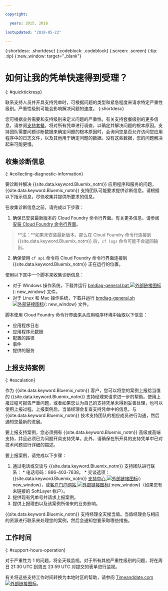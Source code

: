 ```yaml
---

copyright:

  years: 2015, 2018

lastupdated: "2018-05-22"

---
```



{:shortdesc: .shortdesc}
{:codeblock: .codeblock}
{:screen: .screen}
{:tip: .tip}
{:new_window: target="_blank"}


# 如何让我的凭单快速得到受理？
{: #quicktickresp}

联系支持人员并开具支持凭单时，可根据问题的类型和紧急程度来请求特定严重性级别。严重性级别可能会影响解决问题的速度。
{:shortdesc}

您可根据业务需要和支持级别来定义问题的严重性。有关支持套餐级别的更多信息，请参阅[支持套餐](/docs/get-support/index.html)。将对所有凭单进行调查，以确定并解决问题的根本原因。支持团队需要问题诊断数据来确定问题的根本原因时，会询问您是否允许访问您应用程序中的日志文件，以及其他用于确定问题的数据。没有这些数据，您的问题解决起来可能更慢。

## 收集诊断信息
{: #collecting-diagnostic-information}

要诊断并解决 {{site.data.keyword.Bluemix_notm}} 应用程序和服务的问题，{{site.data.keyword.Bluemix_notm}} 支持团队可能要求提供诊断信息。请根据以下指示信息，尽快收集并提供所要求的信息。

在收集诊断信息之前，请完成以下步骤：

1. 确保已安装最新版本的 Cloud Foundry 命令行界面。有关更多信息，请参阅[安装 Cloud Foundry 命令行界面](/docs/starters/install_cli.html)。
>**注：**如果未安装最新版本，那么在 Cloud Foundry 命令行连接到 {{site.data.keyword.Bluemix_notm}} 后，`cf logs` 命令可能不会返回输出。
2. 确保使用 `cf api` 命令将 Cloud Foundry 命令行界面连接到 {{site.data.keyword.Bluemix_notm}} 正在运行的位置。

使用以下其中一个脚本来收集诊断信息：

  * 对于 Windows 操作系统，下载并运行 [bmdiag-general.bat ![外部链接图标](../icons/launch-glyph.svg "外部链接图标")](http://bluemix-mustgather.mybluemix.net/mustgather/general/bmdiag-general.bat){: new_window} 文件。
  * 对于 Linux 和 Mac 操作系统，下载并运行 [bmdiag-general.sh ![外部链接图标](../icons/launch-glyph.svg "外部链接图标")](http://bluemix-mustgather.mybluemix.net/mustgather/general/bmdiag-general.sh){: new_window} 文件。

脚本使用 Cloud Foundry 命令行界面来从应用程序环境中抽取以下信息：
  * 应用程序日志
  * 应用程序元数据
  * 配置的路径
  * 事件
  * 提供的服务

## 上报支持案例
{: #escalation}

作为 {{site.data.keyword.Bluemix_notm}} 客户，您可以将您的案例上报给当值的 {{site.data.keyword.Bluemix_notm}} 支持经理来请求进一步的帮助。使用上报过程可报告严重问题，或者如果您认为自己的支持凭单未得到妥善处理，也可以使用上报过程。上报案例后，当值经理会复查支持凭单中的信息，与 {{site.data.keyword.Bluemix_notm}} 技术支持团队的相应成员进行沟通，然后通知您最新的进展。

要上报支持案例，您必须拥有 {{site.data.keyword.Bluemix_notm}} 高级或高端支持，并且必须已为问题开具支持凭单。此外，请确保在所开具的支持凭单中已对技术问题进行详细的描述。

 要上报案例，请完成以下步骤：

  1. 通过电话或交谈与 {{site.data.keyword.Bluemix_notm}} 支持团队进行联系：
    * 电话号码：866-403-7638。
    * 交谈选项：{{site.data.keyword.Bluemix_notm}} [支持中心 ![外部链接图标](../icons/launch-glyph.svg "外部链接图标")](https://console.bluemix.net/unifiedsupport/supportcenter){: new_window}，或[客户门户网站 ![外部链接图标](../icons/launch-glyph.svg)](https://control.softlayer.com/){:new_window}（如果您有未链接的 SoftLayer 帐户）。
  2. 提供现有凭单号并请求上报案例。
  3. 提供上报理由以及该案例所带来的业务影响。

{{site.data.keyword.Bluemix_notm}} 支持经理全天候当值。当值经理会与相应的资源进行联系来处理您的案例，然后会通知您要采取哪些措施。


## 工作时间
{: #support-hours-operation}

对于严重性为 1 的问题，将全天候监视。对于所有其他严重性级别的问题，将在周日 21:30 UTC 到周五 23:59 UTC 对提交的表单进行监视。

有关将这些支持工作时间转换为本地时区的帮助，请参阅 [Timeanddate.com ![外部链接图标](../icons/launch-glyph.svg "外部链接图标")](https://www.timeanddate.com)。
